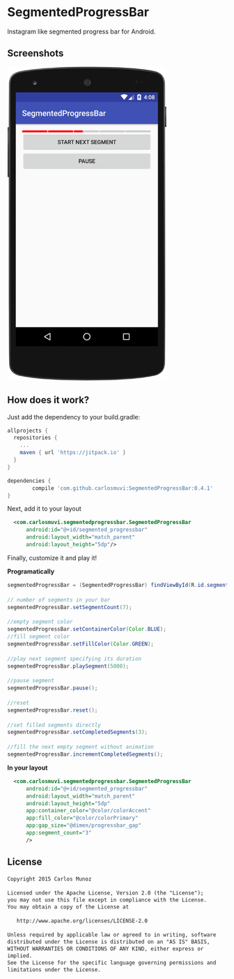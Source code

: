 # SegmentedProgressBar
Instagram like segmented progress bar for Android.

Screenshots
-------------------

<img src="art/segmented.png" height="720">

How does it work?
-------------------

Just add the dependency to your build.gradle:

```gradle
allprojects {
  repositories {
    ...
    maven { url 'https://jitpack.io' }
  }
}
```

```gradle
dependencies {
        compile 'com.github.carlosmuvi:SegmentedProgressBar:0.4.1'
}

```
Next, add it to your layout

```xml
  <com.carlosmuvi.segmentedprogressbar.SegmentedProgressBar
      android:id="@+id/segmented_progressbar"
      android:layout_width="match_parent"
      android:layout_height="5dp"/>
```

Finally, customize it and play it!

**Programatically**

```java
segmentedProgressBar = (SegmentedProgressBar) findViewById(R.id.segmented_progressbar);

// number of segments in your bar
segmentedProgressBar.setSegmentCount(7); 

//empty segment color
segmentedProgressBar.setContainerColor(Color.BLUE); 
//fill segment color
segmentedProgressBar.setFillColor(Color.GREEN); 

//play next segment specifying its duration
segmentedProgressBar.playSegment(5000);

//pause segment
segmentedProgressBar.pause();

//reset
segmentedProgressBar.reset();

//set filled segments directly
segmentedProgressBar.setCompletedSegments(3);

//fill the next empty segment without animation
segmentedProgressBar.incrementCompletedSegments();
```

**In your layout**

```xml
  <com.carlosmuvi.segmentedprogressbar.SegmentedProgressBar
      android:id="@+id/segmented_progressbar"
      android:layout_width="match_parent"
      android:layout_height="5dp"
      app:container_color="@color/colorAccent"
      app:fill_color="@color/colorPrimary"
      app:gap_size="@dimen/progressbar_gap"
      app:segment_count="3"
      />
```


License
-------

    Copyright 2015 Carlos Munoz

    Licensed under the Apache License, Version 2.0 (the "License");
    you may not use this file except in compliance with the License.
    You may obtain a copy of the License at

       http://www.apache.org/licenses/LICENSE-2.0

    Unless required by applicable law or agreed to in writing, software
    distributed under the License is distributed on an "AS IS" BASIS,
    WITHOUT WARRANTIES OR CONDITIONS OF ANY KIND, either express or implied.
    See the License for the specific language governing permissions and
    limitations under the License.
